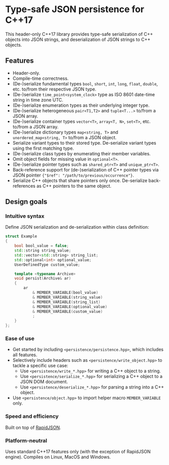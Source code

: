 # Type-safe JSON persistence for C++17

This header-only C++17 library provides type-safe serialization of C++ objects into JSON strings, and deserialization of JSON strings to C++ objects.

## Features

* Header-only.
* Compile-time correctness.
* (De-)serialize fundamental types `bool`, `short`, `int`, `long`, `float`, `double`, etc. to/from their respective JSON type.
* (De-)serialize `time_point<system_clock>` type as ISO 8601 date-time string in time zone UTC.
* (De-)serialize enumeration types as their underlying integer type.
* (De-)serialize heterogeneous `pair<T1,T2>` and `tuple<T...>` to/from a JSON array.
* (De-)serialize container types `vector<T>`, `array<T, N>`, `set<T>`, etc. to/from a JSON array.
* (De-)serialize dictionary types `map<string, T>` and `unordered_map<string, T>` to/from a JSON object.
* Serialize variant types to their stored type. De-serialize variant types using the first matching type.
* (De-)serialize class types by enumerating their member variables.
* Omit object fields for missing value in `optional<T>`.
* (De-)serialize pointer types such as `shared_ptr<T>` and `unique_ptr<T>`.
* Back-reference support for (de-)serialization of C++ pointer types via JSON pointer `{"$ref": "/path/to/previous/occurrence"}`.
* Serialize C++ objects that share pointers only once. De-serialize back-references as C++ pointers to the same object.

## Design goals

### Intuitive syntax

Define JSON serialization and de-serialization within class definition:

```cpp
struct Example
{
    bool bool_value = false;
    std::string string_value;
    std::vector<std::string> string_list;
    std::optional<int> optional_value;
    UserDefinedType custom_value;

    template <typename Archive>
    void persist(Archive& ar)
    {
        ar
            & MEMBER_VARIABLE(bool_value)
            & MEMBER_VARIABLE(string_value)
            & MEMBER_VARIABLE(string_list)
            & MEMBER_VARIABLE(optional_value)
            & MEMBER_VARIABLE(custom_value)
            ;
    }
};
```

### Ease of use

* Get started by including `<persistence/persistence.hpp>`, which includes all features.
* Selectively include headers such as `<persistence/write_object.hpp>` to tackle a specific use case:
    * Use `<persistence/write_*.hpp>` for writing a C++ object to a string.
    * Use `<persistence/serialize_*.hpp>` for serializing a C++ object to a JSON DOM document.
    * Use `<persistence/deserialize_*.hpp>` for parsing a string into a C++ object.
* Use `<persistence/object.hpp>` to import helper macro `MEMBER_VARIABLE` only.

### Speed and efficiency

Built on top of [RapidJSON](https://rapidjson.org/).

### Platform-neutral

Uses standard C++17 features only (with the exception of RapidJSON engine). Compiles on Linux, MacOS and Windows.
